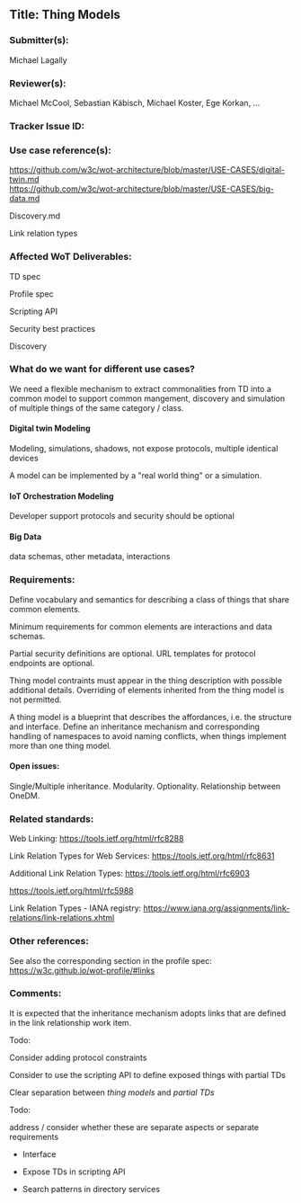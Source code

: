 ## Title: Thing Models

### Submitter(s): 

Michael Lagally

### Reviewer(s):

Michael McCool, Sebastian Käbisch, Michael Koster, Ege Korkan, ...

### Tracker Issue ID:

<please leave blank>

### Use case reference(s):

https://github.com/w3c/wot-architecture/blob/master/USE-CASES/digital-twin.md   
https://github.com/w3c/wot-architecture/blob/master/USE-CASES/big-data.md

Discovery.md

Link relation types

### Affected WoT Deliverables:

TD spec  

Profile spec  

Scripting API   

Security best practices 

Discovery 

### What do we want for different use cases?

We need a flexible mechanism to extract commonalities from TD into a common model
to support common mangement, discovery and simulation of multiple things of the same category / class.

#### Digital twin Modeling
Modeling, simulations, shadows, not expose protocols, multiple identical devices

A model can be implemented by a "real world thing" or a simulation.

#### IoT Orchestration Modeling
Developer support
protocols and security should be optional 

#### Big Data
data schemas, other metadata, interactions

### Requirements:

Define vocabulary and semantics for describing a class of things that share common elements.

Minimum requirements for common elements are interactions and data schemas. 

Partial security definitions are optional.
URL templates for protocol endpoints are optional.

Thing model contraints must appear in the thing description with possible additional details.
Overriding of elements inherited from the thing model is not permitted.

A thing model is a blueprint that describes the affordances, i.e. the structure and interface.
Define an inheritance mechanism and corresponding handling of namespaces to avoid naming conflicts,
when things implement more than one thing model.


#### Open issues: 
Single/Multiple inheritance.
Modularity.
Optionality.
Relationship between OneDM. 


### Related standards:

Web Linking: https://tools.ietf.org/html/rfc8288

Link Relation Types for Web Services: https://tools.ietf.org/html/rfc8631

Additional Link Relation Types: https://tools.ietf.org/html/rfc6903

https://tools.ietf.org/html/rfc5988

Link Relation Types - IANA registry: https://www.iana.org/assignments/link-relations/link-relations.xhtml



### Other references:

See also the corresponding section in the profile spec:
https://w3c.github.io/wot-profile/#links

### Comments:

It is expected that the inheritance mechanism adopts links that are defined in the link relationship work item.

Todo: 

Consider adding protocol constraints

Consider to use the scripting API to define exposed things with partial TDs

Clear separation between *thing models* and *partial TDs*

Todo: 

address / consider whether these are separate aspects or separate requirements

- Interface

- Expose TDs in scripting API

- Search patterns in directory services



